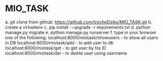 # MIO_TASK

a. git clone from github: https://github.com/trocheDziko/MIO_TASK.git
b. create a virtualenv
c. pip install --upgrade -r requirements.txt
d. python manage.py migrate
e. python manage.py runserver
f. type in your browser one of the following: 
	localhost:8000/miotask/showusers - to show all users in DB
	localhost:8000/miotask/add	 - to add user to db
	localhost:8000/miotask/get       - to get user by his ID
	localhost:8000/miotask/del	 - to delete user using username

